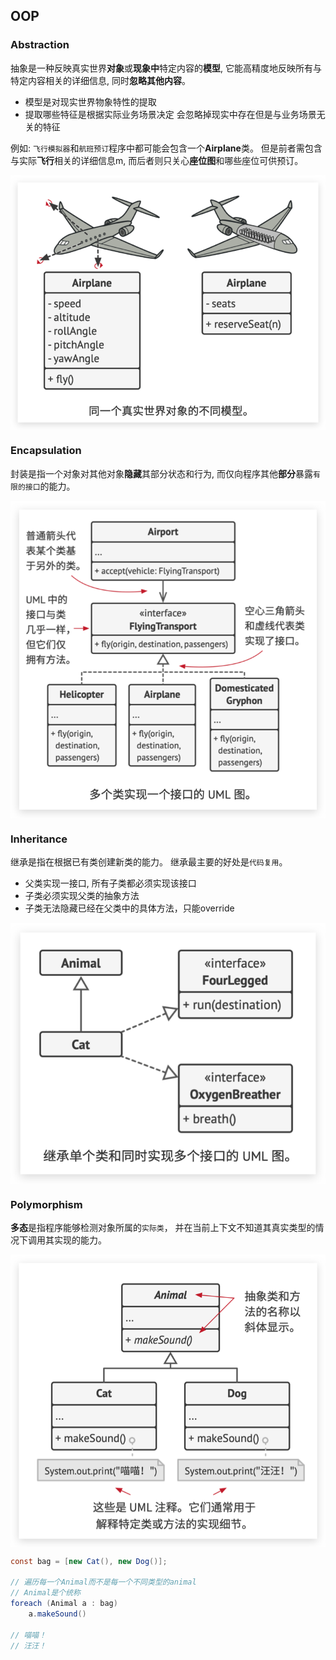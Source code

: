 ## OOP
### Abstraction
抽象是一种反映真实世界**对象**或**现象中**特定内容的**模型**, 它能高精度地反映所有与特定内容相关的详细信息, 同时**忽略其他内容**。
- 模型是对现实世界物象特性的提取
- 提取哪些特征是根据实际业务场景决定 会忽略掉现实中存在但是与业务场景无关的特征

例如: `飞行模拟器`和`航班预订`程序中都可能会包含一个**Airplane**类。 但是前者需包含与实际**飞行**相关的详细信息m, 而后者则只关心**座位图**和哪些座位可供预订。
<p align="center"><img style="display: block; width: 600px; margin: 0 auto;" src=img/2021-03-17-23-19-19.png alt="no image found"></p>

### Encapsulation
封装是指一个对象对其他对象**隐藏**其部分状态和行为, 而仅向程序其他**部分**暴露`有限的接口`的能力。


<p align="center"><img style="display: block; width: 600px; margin: 0 auto;" src=img/2021-03-17-23-38-57.png alt="no image found"></p>


### Inheritance
继承是指在根据已有类创建新类的能力。 继承最主要的好处是`代码复用`。
- 父类实现一接口, 所有子类都必须实现该接口
- 子类必须实现父类的抽象方法
- 子类无法隐藏已经在父类中的具体方法，只能override
<p align="center"><img style="display: block; width: 600px; margin: 0 auto;" src=img/2021-03-18-09-25-09.png alt="no image found"></p>

### Polymorphism
**多态**是指程序能够检测对象所属的`实际类`， 并在当前上下文不知道其真实类型的情况下调用其实现的能力。

<p align="center"><img style="display: block; width: 600px; margin: 0 auto;" src=img/2021-03-18-09-30-27.png alt="no image found"></p>

```java
const bag = [new Cat(), new Dog()];

// 遍历每一个Animal而不是每一个不同类型的animal
// Animal是个统称
foreach (Animal a : bag) 
    a.makeSound()

// 喵喵！
// 汪汪！
```